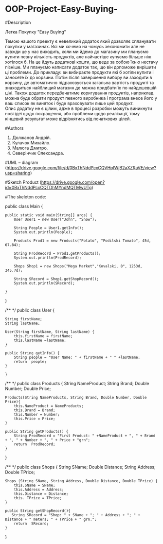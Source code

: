 # OOP-Project-Easy-Buying-

#Description

Легка Покупку "Easy Buying"

	
Темою нашого преекту є невеликий додаток який дозволяє спланувати покупки у магазинах. Всі ми хочемо на чомусь зекономити але не завжди це у нас виходить, коли ми йдемо до магазину ми плануємо купити певну кількість продуктів, але найчастіше купуємо більше ніж хотілося б. На це йдуть додаткові кошти, що веде за собою їхню нестачу пізніше.
	Ми плануємо написати додаток так, що він допоможе вирішити ці проблеми. До прикладу: ви вибираєте продукти які б хотіли купити і заносете їх до корзини. Потім після завершення вибору ви заходити в корзину, де автоматично підраховується загальна вартість продукті та знаходиться найблищий магазин де можна придбати їх по найдешевшій ціні. Також додаток передбачатиме коригування продуктів, наприклад можна буде обрати продукт певного виробника і програма внесе його у ваш список як виняток і буде враховувати лише цей продукт.   
	Опис додатку не є цілим, адже в процесі розробки можуть виникнути нові ідеї щодо покращення, або проблеми щодо реалізації, тому кінцевий результат може відрізнятись від початкових цілей.

#Authors

1. Должанов Андрій.
2. Кулачок Михайло.
3. Малюга Дмитро.
4. Северінчик Олександра.

#UML – diagram
(https://drive.google.com/file/d/0BxThNddPcxCQVHpIWjB2aXZRaVE/view?usp=sharing)

#Sketch Product
(https://drive.google.com/open?id=0BxThNddPcxCQTDhMYndMQTMwUTg)


#The skeleton code:



public class Main {

    public static void main(String[] args) {
	    User User1 = new User("John", "Snow");

        String People = User1.getInfo();
        System.out.println(People);

        Products Prod1 = new Products("Potato", "Podilski Tomato", 45d, 67.84);

        String ProdRecord = Prod1.getProducts();
        System.out.println(ProdRecord);

        Shops Shop1 = new Shops("Mega Market","Kovalski, 8", 1253d, 345.7d);

        String SRecord = Shop1.getShopRecord();
        System.out.println(SRecord);

    }
}


/**
 */
public class User {

    String firstName;
    String lastName;

    User(String firstName, String lastName) {
        this.firstName = firstName;
        this.lastName =lastName;
    }

    public String getInfo() {
        String people = "User Name: " + firstName + " " +lastName;
        return  people;
    }

    }


/**
 */
public class Products {
    String NameProduct;
    String Brand;
    Double Number;
    Double Price;

    Products(String NameProducts, String Brand, Double Number, Double Price){
        this.NameProduct = NameProducts;
        this.Brand = Brand;
        this.Number = Number;
        this.Price = Price;
    }

    public String getProducts() {
        String ProdRecord = "First Product: " +NameProduct + ", " + Brand + ", " + Number + ", " + Price + "grn";
        return  ProdRecord;
    }
}


/**
 */
public class Shops {
    String SName;
    Double Distance;
    String Address;
    Double TPrice;

    Shops (String SName, String Address, Double Distance, Double TPrice) {
        this.SName = SName;
        this.Address = Address;
        this.Distance = Distance;
        this. TPrice = TPrice;
    }

    public String getShopRecord(){
       String SRecord = "Shop: " + SName + "; " + Address + "; " + Distance + " meters; " + TPrice + " grn.";
        return  SRecord;
    }
}

